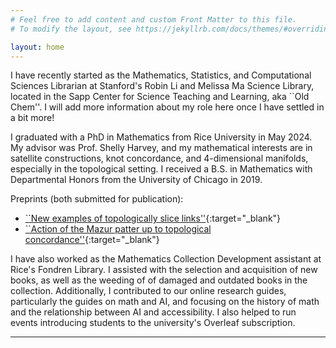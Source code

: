 ```yaml
---
# Feel free to add content and custom Front Matter to this file.
# To modify the layout, see https://jekyllrb.com/docs/themes/#overriding-theme-defaults

layout: home
---
```


I have recently started as the Mathematics, Statistics, and Computational Sciences Librarian at Stanford's Robin Li and Melissa Ma Science Library, located in the Sapp Center for Science Teaching and Learning, aka ``Old Chem''. I will add more information about my role here once I have settled in a bit more!

I graduated with a PhD in Mathematics from Rice University in May 2024. My advisor was Prof. Shelly Harvey, and my mathematical interests are in satellite constructions, knot concordance, and 4-dimensional manifolds, especially in the topological setting. I received a B.S. in Mathematics with Departmental Honors from the University of Chicago in 2019.

Preprints (both submitted for publication):

- [``New examples of topologically slice links''](https://arxiv.org/abs/2306.11594){:target="_blank"}
- [``Action of the Mazur patter up to topological concordance''](https://arxiv.org/abs/2212.13640){:target="_blank"}

I have also worked as the Mathematics Collection Development assistant at Rice's Fondren Library. I assisted with the selection and acquisition of new books, as well as the weeding of of damaged and outdated books in the collection. Additionally, I contributed to our online research guides, particularly the guides on math and AI, and focusing on the history of math and the relationship between AI and accessibility. I also helped to run events introducing students to the university's Overleaf subscription.

---

